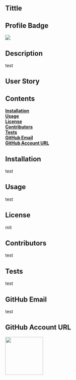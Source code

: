 ## Tittle
<!-- <h1 align="center">test</h1> -->

<!-- Banner -->
  <!-- <img src="test" height="100%">
</p> -->
## Profile Badge
  <a><img src="https://img.shields.io/github/license/mpreacher23/W9SMU-Node.js?style=social" /></a>

## Description
test

## User Story


## Contents<br>
**[Installation](#Installation)**<br>
**[Usage](#Usage)**<br>
**[License](#License)**</br>
**[Contributors](#Contributors)**<br>
**[Tests](#Tests)**<br>
**[GitHub Email](#Email)**<br>
**[GitHub Account URL](#Account)**<br>


## **Installation**<br>
test

## **Usage**<br>
test

## **License**<br>
mit

## **Contributors**<br>
test

## **Tests**<br>
test

## **GitHub Email**<br>
test<br>

## **GitHub Account URL**<br>


<img src="https://avatars3.githubusercontent.com/u/383316?v=4" class="profile" align="left" height="120"/>
